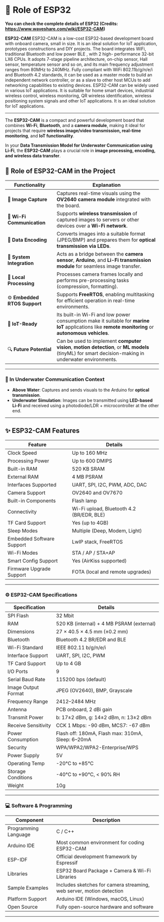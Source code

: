 # 🧠 Role of ESP32

**You can check the complete details of ESP32 (Credits: https://www.waveshare.com/wiki/ESP32-CAM)**

**ESP32-CAM**
ESP32-CAM is a low-cost ESP32-based development board with onboard camera, small in size. It is an ideal solution for IoT application, prototypes constructions and DIY projects.
The board integrates WiFi, traditional Bluetooth and low power BLE , with 2 high- performance 32-bit LX6 CPUs. It adopts 7-stage pipeline architecture, on-chip sensor, Hall sensor, temperature sensor and so on, and its main frequency adjustment ranges from 80MHz to 240MHz.
Fully compliant with WiFi 802.11b/g/n/e/i and Bluetooth 4.2 standards, it can be used as a master mode to build an independent network controller, or as a slave to other host MCUs to add networking capabilities to existing devices.
ESP32-CAM can be widely used in various IoT applications. It is suitable for home smart devices, industrial wireless control, wireless monitoring, QR wireless identification, wireless positioning system signals and other IoT applications. It is an ideal solution for IoT applications.

---
The **ESP32-CAM** is a compact and powerful development board that combines **Wi-Fi**, **Bluetooth**, and a **camera module**, making it ideal for projects that require **wireless image/video transmission, real-time monitoring**, and **IoT functionality**.  

In your **Data Transmission Model for Underwater Communication using Li-Fi**, the **ESP32-CAM** plays a crucial role in **image processing, encoding, and wireless data transfer**.

## 📸 **Role of ESP32-CAM in the Project**

| **Functionality** | **Explanation** |
|-------------------|-----------------|
| 🎥 **Image Capture** | Captures real-time visuals using the **OV2640 camera module** integrated with the board. |
| 📡 **Wi-Fi Communication** | Supports **wireless transmission** of captured images to servers or other devices over a **Wi-Fi network**. |
| 🔄 **Data Encoding** | Converts images into a suitable format (JPEG/BMP) and prepares them for **optical transmission via LEDs**. |
| 🔌 **System Integration** | Acts as a bridge between the **camera sensor**, **Arduino**, and **Li-Fi transmission module** for seamless image transfer. |
| 🧠 **Local Processing** | Processes camera frames locally and performs pre-processing tasks (compression, formatting). |
| ⚙️ **Embedded RTOS Support** | Supports **FreeRTOS**, enabling multitasking for efficient operation in real-time environments. |
| 🔧 **IoT-Ready** | Its built-in Wi-Fi and low power consumption make it suitable for **marine IoT** applications like **remote monitoring** or **autonomous vehicles**. |
| 🔍 **Future Potential** | Can be used to implement **computer vision**, **motion detection**, or **ML models** (tinyML) for smart decision-making in underwater environments. |

---

### 🌊 In Underwater Communication Context

- **Above Water**: Captures and sends visuals to the Arduino for **optical transmission**.
- **Underwater Simulation**: Images can be transmitted using **LED-based Li-Fi** and received using a photodiode/LDR + microcontroller at the other end.

---


## ✨ **ESP32-CAM Features**

| **Feature**                                | **Details**                                                  |
|--------------------------------------------|--------------------------------------------------------------|
| Clock Speed                                | Up to 160 MHz                                                |
| Processing Power                           | Up to 600 DMIPS                                              |
| Built-in RAM                               | 520 KB SRAM                                                  |
| External RAM                               | 4 MB PSRAM                                                   |
| Interfaces Supported                       | UART, SPI, I2C, PWM, ADC, DAC                                |
| Camera Support                             | OV2640 and OV7670                                            |
| Built-in Components                        | Flash lamp                                                   |
| Connectivity                               | Wi-Fi upload, Bluetooth 4.2 (BR/EDR, BLE)                    |
| TF Card Support                            | Yes (up to 4GB)                                              |
| Sleep Modes                                | Multiple (Deep, Modem, Light)                                |
| Embedded Software Support                  | LwIP stack, FreeRTOS                                         |
| Wi-Fi Modes                                | STA / AP / STA+AP                                            |
| Smart Config Support                       | Yes (AirKiss supported)                                      |
| Firmware Upgrade Support                   | FOTA (local and remote upgrades)                             |

---

### ⚙️ **ESP32-CAM Specifications**

| **Specification**                    | **Details**                                                   |
|--------------------------------------|---------------------------------------------------------------|
| SPI Flash                            | 32 Mbit                                                       |
| RAM                                  | 520 KB (internal) + 4 MB PSRAM (external)                     |
| Dimensions                           | 27 × 40.5 × 4.5 mm (±0.2 mm)                                  |
| Bluetooth                            | Bluetooth 4.2 BR/EDR and BLE                                  |
| Wi-Fi Standard                       | IEEE 802.11 b/g/n/e/i                                         |
| Interface Support                    | UART, SPI, I2C, PWM                                           |
| TF Card Support                      | Up to 4 GB                                                    |
| I/O Ports                            | 9                                                             |
| Serial Baud Rate                     | 115200 bps (default)                                          |
| Image Output Format                  | JPEG (OV2640), BMP, Grayscale                                 |
| Frequency Range                      | 2412–2484 MHz                                                 |
| Antenna                              | PCB onboard, 2 dBi gain                                       |
| Transmit Power                       | b: 17±2 dBm, g: 14±2 dBm, n: 13±2 dBm                         |
| Receive Sensitivity                  | CCK 1 Mbps: -90 dBm, MCS7: -67 dBm                            |
| Power Consumption                    | Flash off: 180mA, Flash max: 310mA, Sleep: 6–20mA             |
| Security                             | WPA/WPA2/WPA2-Enterprise/WPS                                  |
| Power Supply                         | 5V                                                            |
| Operating Temp                       | -20°C to +85°C                                                |
| Storage Conditions                   | -40°C to +90°C, < 90% RH                                      |
| Weight                               | 10g                                                           |

---

### 💻 **Software & Programming**

| **Component**          | **Description**                                                       |
|------------------------|-----------------------------------------------------------------------|
| Programming Language   | C / C++                                                               |
| Arduino IDE            | Most common environment for coding ESP32-CAM                          |
| ESP-IDF                | Official development framework by Espressif                           |
| Libraries              | ESP32 Board Package + Camera & Wi-Fi Libraries                        |
| Sample Examples        | Includes sketches for camera streaming, web server, motion detection |
| Platform Support       | Arduino IDE (Windows, macOS, Linux)                                   |
| Open Source            | Fully open-source hardware and software                               |

---

